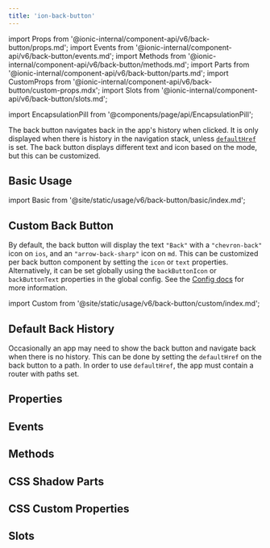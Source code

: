 ```yaml
---
title: 'ion-back-button'
---
```


import Props from '@ionic-internal/component-api/v6/back-button/props.md';
import Events from '@ionic-internal/component-api/v6/back-button/events.md';
import Methods from '@ionic-internal/component-api/v6/back-button/methods.md';
import Parts from '@ionic-internal/component-api/v6/back-button/parts.md';
import CustomProps from '@ionic-internal/component-api/v6/back-button/custom-props.mdx';
import Slots from '@ionic-internal/component-api/v6/back-button/slots.md';

<head>
  <title>Back Button | ion-back-button: Custom Menu Icon for Applications</title>
  <meta
    name="description"
    content="The ion-back-button is a custom menu icon for Android, iOS, and Progressive Web Apps. Use Ionic Framework components to easily build applications."
  />
</head>

import EncapsulationPill from '@components/page/api/EncapsulationPill';

<EncapsulationPill type="shadow" />

The back button navigates back in the app's history when clicked. It is only displayed when there is history in the navigation stack, unless [`defaultHref`](#default-back-history) is set. The back button displays different text and icon based on the mode, but this can be customized.

## Basic Usage

import Basic from '@site/static/usage/v6/back-button/basic/index.md';

<Basic />

## Custom Back Button

By default, the back button will display the text `"Back"` with a `"chevron-back"` icon on `ios`, and an `"arrow-back-sharp"` icon on `md`. This can be customized per back button component by setting the `icon` or `text` properties. Alternatively, it can be set globally using the `backButtonIcon` or `backButtonText` properties in the global config. See the [Config docs](../developing/config) for more information.

import Custom from '@site/static/usage/v6/back-button/custom/index.md';

<Custom />

## Default Back History

Occasionally an app may need to show the back button and navigate back when there is no history. This can be done by setting the `defaultHref` on the back button to a path. In order to use `defaultHref`, the app must contain a router with paths set.

## Properties

<Props />

## Events

<Events />

## Methods

<Methods />

## CSS Shadow Parts

<Parts />

## CSS Custom Properties

<CustomProps />

## Slots

<Slots />
